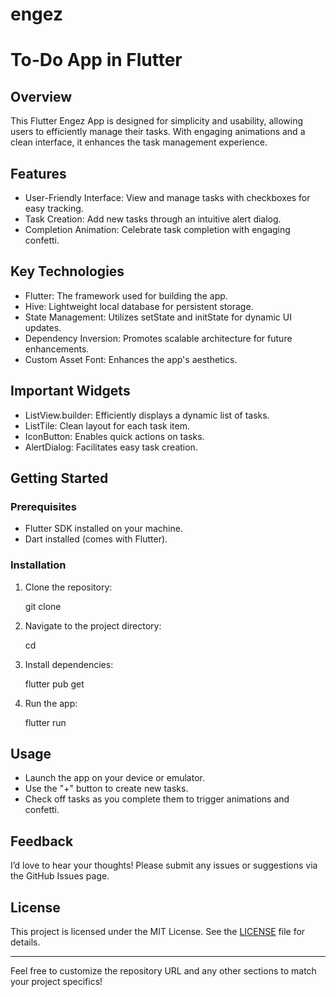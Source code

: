 # engez
# To-Do App in Flutter

## Overview
This Flutter Engez App is designed for simplicity and usability, allowing users to efficiently manage their tasks. With engaging animations and a clean interface, it enhances the task management experience.

## Features
- User-Friendly Interface: View and manage tasks with checkboxes for easy tracking.
- Task Creation: Add new tasks through an intuitive alert dialog.
- Completion Animation: Celebrate task completion with engaging confetti.

## Key Technologies
- Flutter: The framework used for building the app.
- Hive: Lightweight local database for persistent storage.
- State Management: Utilizes setState and initState for dynamic UI updates.
- Dependency Inversion: Promotes scalable architecture for future enhancements.
- Custom Asset Font: Enhances the app's aesthetics.

## Important Widgets
- ListView.builder: Efficiently displays a dynamic list of tasks.
- ListTile: Clean layout for each task item.
- IconButton: Enables quick actions on tasks.
- AlertDialog: Facilitates easy task creation.

## Getting Started

### Prerequisites
- Flutter SDK installed on your machine.
- Dart installed (comes with Flutter).

### Installation
1. Clone the repository:
  
   git clone <repository-url>
   
2. Navigate to the project directory:
  
   cd <project-directory>
   
3. Install dependencies:
  
   flutter pub get
   
4. Run the app:
  
   flutter run
   
## Usage
- Launch the app on your device or emulator.
- Use the "+" button to create new tasks.
- Check off tasks as you complete them to trigger animations and confetti.

## Feedback
I’d love to hear your thoughts! Please submit any issues or suggestions via the GitHub Issues page.

## License
This project is licensed under the MIT License. See the [LICENSE](LICENSE) file for details.

---

Feel free to customize the repository URL and any other sections to match your project specifics!
